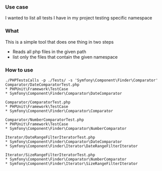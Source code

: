 ### Use case

I wanted to list all tests I have in my project testing specific namespace

### What 

This is a simple tool that does one thing in two steps 
-  Reads all php files in the given path
- list only the files that contain the given namespace


### How to use

 ```
 ./PHPTestsCalls -p ./Tests/ -s 'Symfony\Component\Finder\Comparator'
Comparator/DateComparatorTest.php
 * PHPUnit\Framework\TestCase
 * Symfony\Component\Finder\Comparator\DateComparator

Comparator/ComparatorTest.php
 * PHPUnit\Framework\TestCase
 * Symfony\Component\Finder\Comparator\Comparator

Comparator/NumberComparatorTest.php
 * PHPUnit\Framework\TestCase
 * Symfony\Component\Finder\Comparator\NumberComparator

Iterator/DateRangeFilterIteratorTest.php
 * Symfony\Component\Finder\Comparator\DateComparator
 * Symfony\Component\Finder\Iterator\DateRangeFilterIterator

Iterator/SizeRangeFilterIteratorTest.php
 * Symfony\Component\Finder\Comparator\NumberComparator
 * Symfony\Component\Finder\Iterator\SizeRangeFilterIterator
```